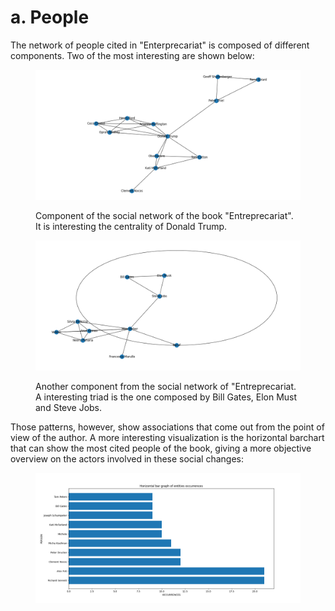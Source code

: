 # a. People

The network of people cited in "Enterprecariat" is composed of different components. Two of the most interesting are shown below:&#x20;

<figure><img src="../.gitbook/assets/Figure_1.png" alt=""><figcaption><p>Component of the social network of the book "Entreprecariat". It is interesting the centrality of Donald Trump.</p></figcaption></figure>

<figure><img src="../.gitbook/assets/Figure_2 (1).png" alt=""><figcaption><p>Another component from the social network of "Entreprecariat. A interesting triad is the one composed by Bill Gates, Elon Must and Steve Jobs.</p></figcaption></figure>

Those patterns, however, show associations that come out from the point of view of the author. A more interesting visualization is the horizontal barchart that can show the most cited people of the book, giving a more objective overview on the actors involved in these social changes:

<figure><img src="../.gitbook/assets/BarH_People.png" alt=""><figcaption></figcaption></figure>
